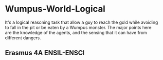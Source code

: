# Wumpus-World-Logical
It's a logical reasoning task that allow a guy to reach the gold while avoiding to fall in the pit or be eaten by a Wumpus monster. The major points here are the knowledge of the agents, and the sensing that it can have from different dangers. 

## Erasmus 4A ENSIL-ENSCI
